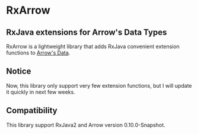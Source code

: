 # RxArrow

## RxJava extensions for Arrow's Data Types

RxArrow is a lightweight library that adds RxJava convenient extension functions to [Arrow's Data](https://arrow-kt.io).

## Notice

Now, this library only support very few extension functions, but I will update it quickly in next few weeks.

## Compatibility

This library support RxJava2 and Arrow version 0.10.0-Snapshot.
